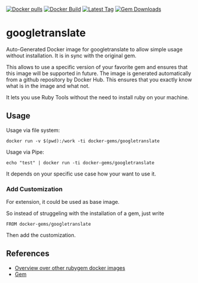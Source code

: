 [![Docker pulls](https://img.shields.io/docker/pulls/rubygem/googletranslate.svg)](https://hub.docker.com/r/rubygem/googletranslate/)
[![Docker Build](https://img.shields.io/docker/automated/rubygem/googletranslate.svg)](https://hub.docker.com/r/rubygem/googletranslate/)
[![Latest Tag](https://img.shields.io/github/tag/docker-rubygem/googletranslate.svg)](https://hub.docker.com/r/rubygem/googletranslate/)
[![Gem Downloads](https://img.shields.io/gem/dt/googletranslate.svg)](https://rubygems.org/gems/googletranslate/)
# googletranslate

Auto-Generated Docker image for googletranslate to allow simple usage without installation.
It is in sync with the original gem.

This allows to use a specific version of your favorite gem and ensures that this image will be supported in future.
The image is generated automatically from a github repository by Docker Hub.
This ensures that you exactly know what is in the image and what not.

It lets you use Ruby Tools without the need to install ruby on your machine.

## Usage

Usage via file system:

`docker run -v $(pwd):/work -ti docker-gems/googletranslate`

Usage via Pipe:

`echo "test" | docker run -ti docker-gems/googletranslate`

It depends on your specific use case how your want to use it.

### Add Customization

For extension, it could be used as base image.

So instead of struggeling with the installation of a gem, just write

`FROM docker-gems/googletranslate`

Then add the customization.

## References

 - [Overview over other rubygem docker images](https://github.com/thinkbot/docker-rubygem)
 - [Gem](https://rubygems.org/gems/googletranslate/)
